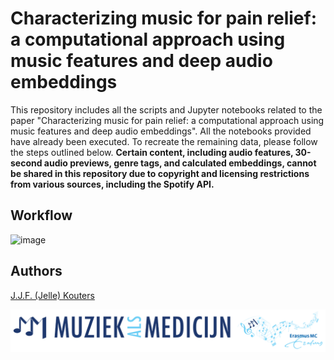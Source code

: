 # Characterizing music for pain relief: a computational approach using music features and deep audio embeddings
This repository includes all the scripts and Jupyter notebooks related to the paper "Characterizing music for pain relief: a computational approach using music features and deep audio embeddings". All the notebooks provided have already been executed. To recreate the remaining data, please follow the steps outlined below. **Certain content, including audio features, 30-second audio previews, genre tags, and calculated embeddings, cannot be shared in this repository due to copyright and licensing restrictions from various sources, including the Spotify API.**

## Workflow
![image](/manuscript//figures//Workflow.jpg)

## Authors
[J.J.F. (Jelle) Kouters](https://github.com/jellekouters)

![image](/manuscript//figures/MAM.png)
